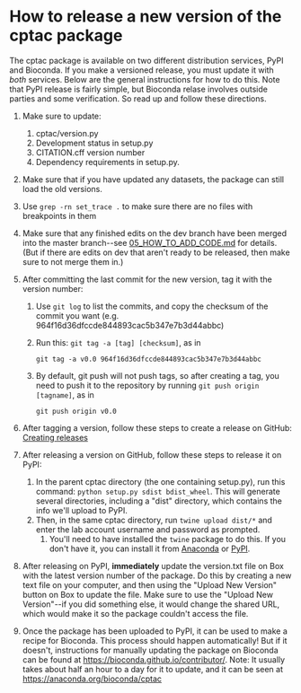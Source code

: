 # How to release a new version of the cptac package

The cptac package is available on two different distribution services, PyPI and Bioconda. If you make a versioned release, you must update it with *both* services. Below are the general instructions for how to do this. Note that PyPI release is fairly simple, but Bioconda relase involves outside parties and some verification. So read up and follow these directions.

1. Make sure to update:
    1. cptac/version.py
    2. Development status in setup.py
    3. CITATION.cff version number
    4. Dependency requirements in setup.py.
2. Make sure that if you have updated any datasets, the package can still load the old versions.
3. Use `grep -rn set_trace .` to make sure there are no files with breakpoints in them
4. Make sure that any finished edits on the dev branch have been merged into the master branch--see [05_HOW_TO_ADD_CODE.md](05_HOW_TO_ADD_CODE.md) for details. (But if there are edits on dev that aren't ready to be released, then make sure to not merge them in.)
5. After committing the last commit for the new version, tag it with the version number: 
    1. Use `git log` to list the commits, and copy the checksum of the commit you want (e.g. 964f16d36dfccde844893cac5b347e7b3d44abbc)
    2. Run this: `git tag -a [tag] [checksum]`, as in 

        `git tag -a v0.0 964f16d36dfccde844893cac5b347e7b3d44abbc`

    3. By default, git push will not push tags, so after creating a tag, you need to push it to the repository by running `git push origin [tagname]`, as in 

        `git push origin v0.0`

6. After tagging a version, follow these steps to create a release on GitHub: [Creating releases](https://help.github.com/en/articles/creating-releases)
7. After releasing a version on GitHub, follow these steps to release it on PyPI: 
    1. In the parent cptac directory (the one containing setup.py), run this command: `python setup.py sdist bdist_wheel`. This will generate several directories, including a "dist" directory, which contains the info we'll upload to PyPI.
    2. Then, in the same cptac directory, run `twine upload dist/*` and enter the lab account username and password as prompted.
        1. You'll need to have installed the `twine` package to do this. If you don't have it, you can install it from [Anaconda](https://anaconda.org/conda-forge/twine) or [PyPI](https://pypi.org/project/twine/).
8. After releasing on PyPI, **immediately** update the version.txt file on Box with the latest version number of the package. Do this by creating a new text file on your computer, and then using the "Upload New Version" button on Box to update the file. Make sure to use the "Upload New Version"--if you did something else, it would change the shared URL, which would make it so the package couldn't access the file.
9. Once the package has been uploaded to PyPI, it can be used to make a recipe for Bioconda. This process should happen automatically! But if it doesn't, instructions for manually updating the package on Bioconda can be found at https://bioconda.github.io/contributor/. Note: It usually takes about half an hour to a day for it to update, and it can be seen at https://anaconda.org/bioconda/cptac